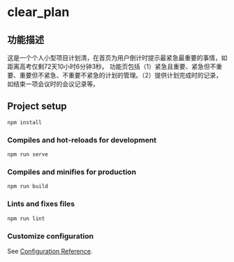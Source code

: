 # clear_plan

## 功能描述
这是一个个人小型项目计划清，在首页为用户倒计时提示最紧急最重要的事情，如距离高考仅剩72天10小时6分钟3秒。
功能页包括（1）紧急且重要、紧急但不重要、重要但不紧急、不重要不紧急的计划的管理。（2）提供计划完成时的记录，如结束一项会议时的会议记录等。

## Project setup
```
npm install
```

### Compiles and hot-reloads for development
```
npm run serve
```

### Compiles and minifies for production
```
npm run build
```

### Lints and fixes files
```
npm run lint
```

### Customize configuration
See [Configuration Reference](https://cli.vuejs.org/config/).
